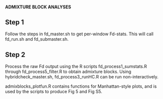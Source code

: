 #### ADMIXTURE BLOCK ANALYSES ####

## Step 1
Follow the steps in fd_master.sh to get per-window Fd-stats. This will call fd_run.sh and fd_submaster.sh.

## Step 2
Process the raw Fd output using the R scripts fd_process1_sumstats.R through fd_process5_filter.R to obtain admixture blocks.
Using hybridcheck_master.sh, fd_process3_runHC.R can be run non-interactively.

admixblocks_plotfun.R contains functions for Manhattan-style plots, and is used by the scripts to produce Fig 5 and Fig S5.


